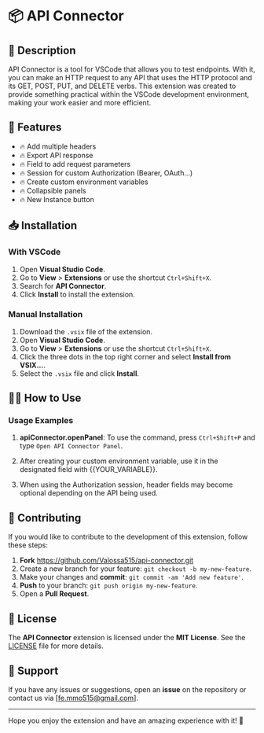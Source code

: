 # 📦 API Connector

## 🚀 Description

API Connector is a tool for VSCode that allows you to test endpoints. With it, you can make an HTTP request to any API that uses the HTTP protocol and its GET, POST, PUT, and DELETE verbs. This extension was created to provide something practical within the VSCode development environment, making your work easier and more efficient.

## 🎉 Features

- 🔥 Add multiple headers
- 🔥 Export API response
- 🔥 Field to add request parameters
- 🔥 Session for custom Authorization (Bearer, OAuth...)
- 🔥 Create custom environment variables
- 🔥 Collapsible panels
- 🔥 New Instance button

## 📥 Installation

### With VSCode
1. Open **Visual Studio Code**.
2. Go to **View** > **Extensions** or use the shortcut `Ctrl+Shift+X`.
3. Search for **API Connector**.
4. Click **Install** to install the extension.

### Manual Installation

1. Download the `.vsix` file of the extension.
2. Open **Visual Studio Code**.
3. Go to **View** > **Extensions** or use the shortcut `Ctrl+Shift+X`.
4. Click the three dots in the top right corner and select **Install from VSIX...**.
5. Select the `.vsix` file and click **Install**.

## 🧑‍💻 How to Use

### Usage Examples

1. **apiConnector.openPanel**: To use the command, press `Ctrl+Shift+P` and type `Open API Connector Panel`.

2. After creating your custom environment variable, use it in the designated field with {{YOUR_VARIABLE}}.

3. When using the Authorization session, header fields may become optional depending on the API being used.

## 🐞 Contributing

If you would like to contribute to the development of this extension, follow these steps:

1. **Fork** https://github.com/Valossa515/api-connector.git
2. Create a new branch for your feature: `git checkout -b my-new-feature`.
3. Make your changes and **commit**: `git commit -am 'Add new feature'`.
4. **Push** to your branch: `git push origin my-new-feature`.
5. Open a **Pull Request**.

## 📝 License

The **API Connector** extension is licensed under the **MIT License**. See the [LICENSE](LICENSE) file for more details.

## 📱 Support

If you have any issues or suggestions, open an **issue** on the repository or contact us via [fe.mmo515@gmail.com].

---

Hope you enjoy the extension and have an amazing experience with it! 🚀
